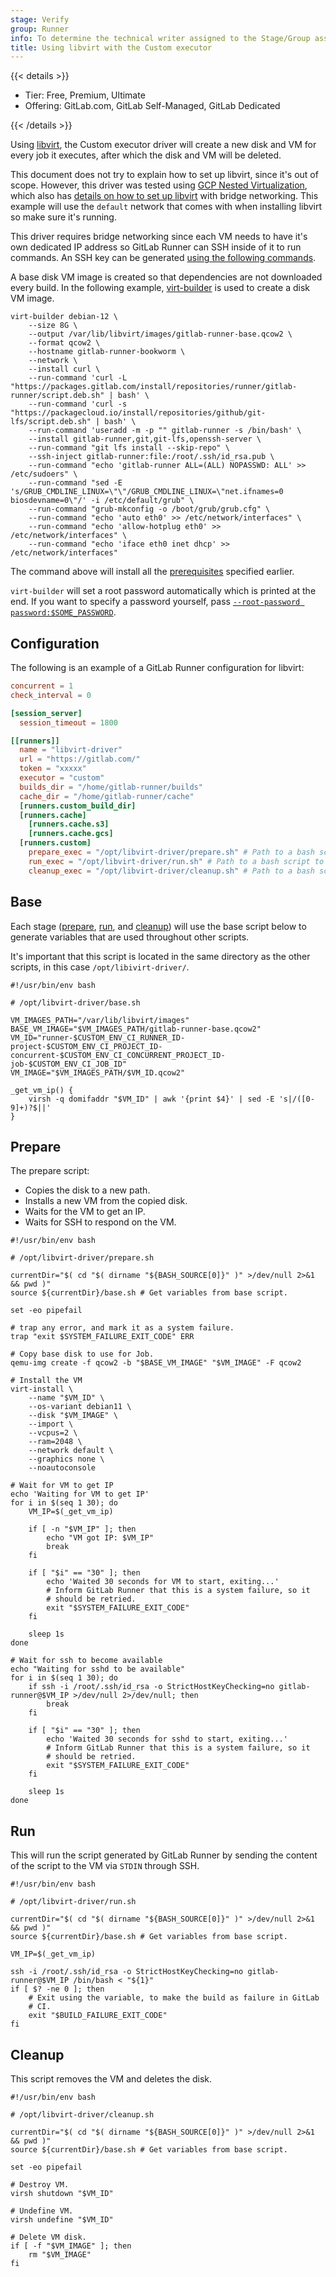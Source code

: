 ```yaml
---
stage: Verify
group: Runner
info: To determine the technical writer assigned to the Stage/Group associated with this page, see https://handbook.gitlab.com/handbook/product/ux/technical-writing/#assignments
title: Using libvirt with the Custom executor
---
```


{{< details >}}

- Tier: Free, Premium, Ultimate
- Offering: GitLab.com, GitLab Self-Managed, GitLab Dedicated

{{< /details >}}

Using [libvirt](https://libvirt.org/), the Custom executor driver will
create a new disk and VM for every job it executes, after which the disk
and VM will be deleted.

This document does not try to explain how to set up libvirt, since it's
out of scope. However, this driver was tested using
[GCP Nested Virtualization](https://cloud.google.com/compute/docs/instances/nested-virtualization/overview),
which also has
[details on how to set up libvirt](https://cloud.google.com/compute/docs/instances/nested-virtualization/overview#starting_a_private_bridge_between_the_host_and_nested_vms)
with bridge networking. This example will use the `default` network that
comes with when installing libvirt so make sure it's running.

This driver requires bridge networking since each VM needs to have
it's own dedicated IP address so GitLab Runner can SSH inside of it to
run commands. An SSH key can be generated
[using the following commands](https://docs.gitlab.com/user/ssh/#generate-an-ssh-key-pair).

A base disk VM image is created so that dependencies are not downloaded
every build. In the following example,
[virt-builder](https://libguestfs.org/virt-builder.1.html) is used to
create a disk VM image.

```shell
virt-builder debian-12 \
    --size 8G \
    --output /var/lib/libvirt/images/gitlab-runner-base.qcow2 \
    --format qcow2 \
    --hostname gitlab-runner-bookworm \
    --network \
    --install curl \
    --run-command 'curl -L "https://packages.gitlab.com/install/repositories/runner/gitlab-runner/script.deb.sh" | bash' \
    --run-command 'curl -s "https://packagecloud.io/install/repositories/github/git-lfs/script.deb.sh" | bash' \
    --run-command 'useradd -m -p "" gitlab-runner -s /bin/bash' \
    --install gitlab-runner,git,git-lfs,openssh-server \
    --run-command "git lfs install --skip-repo" \
    --ssh-inject gitlab-runner:file:/root/.ssh/id_rsa.pub \
    --run-command "echo 'gitlab-runner ALL=(ALL) NOPASSWD: ALL' >> /etc/sudoers" \
    --run-command "sed -E 's/GRUB_CMDLINE_LINUX=\"\"/GRUB_CMDLINE_LINUX=\"net.ifnames=0 biosdevname=0\"/' -i /etc/default/grub" \
    --run-command "grub-mkconfig -o /boot/grub/grub.cfg" \
    --run-command "echo 'auto eth0' >> /etc/network/interfaces" \
    --run-command "echo 'allow-hotplug eth0' >> /etc/network/interfaces" \
    --run-command "echo 'iface eth0 inet dhcp' >> /etc/network/interfaces"
```

The command above will install all the
[prerequisites](../custom.md#prerequisite-software-for-running-a-job) specified
earlier.

`virt-builder` will set a root password automatically which is printed
at the end. If you want to specify a password yourself, pass
[`--root-password password:$SOME_PASSWORD`](https://libguestfs.org/virt-builder.1.html#setting-the-root-password).

## Configuration

The following is an example of a GitLab Runner configuration for libvirt:

```toml
concurrent = 1
check_interval = 0

[session_server]
  session_timeout = 1800

[[runners]]
  name = "libvirt-driver"
  url = "https://gitlab.com/"
  token = "xxxxx"
  executor = "custom"
  builds_dir = "/home/gitlab-runner/builds"
  cache_dir = "/home/gitlab-runner/cache"
  [runners.custom_build_dir]
  [runners.cache]
    [runners.cache.s3]
    [runners.cache.gcs]
  [runners.custom]
    prepare_exec = "/opt/libvirt-driver/prepare.sh" # Path to a bash script to create VM.
    run_exec = "/opt/libvirt-driver/run.sh" # Path to a bash script to run script inside of VM over ssh.
    cleanup_exec = "/opt/libvirt-driver/cleanup.sh" # Path to a bash script to delete VM and disks.
```

## Base

Each stage ([prepare](#prepare), [run](#run), and [cleanup](#cleanup))
will use the base script below to generate variables that are used
throughout other scripts.

It's important that this script is located in the same directory as the
other scripts, in this case `/opt/libivirt-driver/`.

```shell
#!/usr/bin/env bash

# /opt/libvirt-driver/base.sh

VM_IMAGES_PATH="/var/lib/libvirt/images"
BASE_VM_IMAGE="$VM_IMAGES_PATH/gitlab-runner-base.qcow2"
VM_ID="runner-$CUSTOM_ENV_CI_RUNNER_ID-project-$CUSTOM_ENV_CI_PROJECT_ID-concurrent-$CUSTOM_ENV_CI_CONCURRENT_PROJECT_ID-job-$CUSTOM_ENV_CI_JOB_ID"
VM_IMAGE="$VM_IMAGES_PATH/$VM_ID.qcow2"

_get_vm_ip() {
    virsh -q domifaddr "$VM_ID" | awk '{print $4}' | sed -E 's|/([0-9]+)?$||'
}
```

## Prepare

The prepare script:

- Copies the disk to a new path.
- Installs a new VM from the copied disk.
- Waits for the VM to get an IP.
- Waits for SSH to respond on the VM.

```shell
#!/usr/bin/env bash

# /opt/libvirt-driver/prepare.sh

currentDir="$( cd "$( dirname "${BASH_SOURCE[0]}" )" >/dev/null 2>&1 && pwd )"
source ${currentDir}/base.sh # Get variables from base script.

set -eo pipefail

# trap any error, and mark it as a system failure.
trap "exit $SYSTEM_FAILURE_EXIT_CODE" ERR

# Copy base disk to use for Job.
qemu-img create -f qcow2 -b "$BASE_VM_IMAGE" "$VM_IMAGE" -F qcow2

# Install the VM
virt-install \
    --name "$VM_ID" \
    --os-variant debian11 \
    --disk "$VM_IMAGE" \
    --import \
    --vcpus=2 \
    --ram=2048 \
    --network default \
    --graphics none \
    --noautoconsole

# Wait for VM to get IP
echo 'Waiting for VM to get IP'
for i in $(seq 1 30); do
    VM_IP=$(_get_vm_ip)

    if [ -n "$VM_IP" ]; then
        echo "VM got IP: $VM_IP"
        break
    fi

    if [ "$i" == "30" ]; then
        echo 'Waited 30 seconds for VM to start, exiting...'
        # Inform GitLab Runner that this is a system failure, so it
        # should be retried.
        exit "$SYSTEM_FAILURE_EXIT_CODE"
    fi

    sleep 1s
done

# Wait for ssh to become available
echo "Waiting for sshd to be available"
for i in $(seq 1 30); do
    if ssh -i /root/.ssh/id_rsa -o StrictHostKeyChecking=no gitlab-runner@$VM_IP >/dev/null 2>/dev/null; then
        break
    fi

    if [ "$i" == "30" ]; then
        echo 'Waited 30 seconds for sshd to start, exiting...'
        # Inform GitLab Runner that this is a system failure, so it
        # should be retried.
        exit "$SYSTEM_FAILURE_EXIT_CODE"
    fi

    sleep 1s
done
```

## Run

This will run the script generated by GitLab Runner by sending
the content of the script to the VM via `STDIN` through SSH.

```shell
#!/usr/bin/env bash

# /opt/libvirt-driver/run.sh

currentDir="$( cd "$( dirname "${BASH_SOURCE[0]}" )" >/dev/null 2>&1 && pwd )"
source ${currentDir}/base.sh # Get variables from base script.

VM_IP=$(_get_vm_ip)

ssh -i /root/.ssh/id_rsa -o StrictHostKeyChecking=no gitlab-runner@$VM_IP /bin/bash < "${1}"
if [ $? -ne 0 ]; then
    # Exit using the variable, to make the build as failure in GitLab
    # CI.
    exit "$BUILD_FAILURE_EXIT_CODE"
fi
```

## Cleanup

This script removes the VM and deletes the disk.

```shell
#!/usr/bin/env bash

# /opt/libvirt-driver/cleanup.sh

currentDir="$( cd "$( dirname "${BASH_SOURCE[0]}" )" >/dev/null 2>&1 && pwd )"
source ${currentDir}/base.sh # Get variables from base script.

set -eo pipefail

# Destroy VM.
virsh shutdown "$VM_ID"

# Undefine VM.
virsh undefine "$VM_ID"

# Delete VM disk.
if [ -f "$VM_IMAGE" ]; then
    rm "$VM_IMAGE"
fi
```
